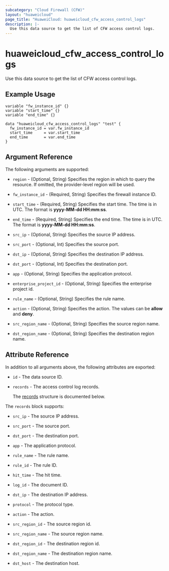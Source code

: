 ```yaml
---
subcategory: "Cloud Firewall (CFW)"
layout: "huaweicloud"
page_title: "HuaweiCloud: huaweicloud_cfw_access_control_logs"
description: |-
  Use this data source to get the list of CFW access control logs.
---
```


# huaweicloud_cfw_access_control_logs

Use this data source to get the list of CFW access control logs.

## Example Usage

```hcl
variable "fw_instance_id" {}
variable "start_time" {}
variable "end_time" {}

data "huaweicloud_cfw_access_control_logs" "test" {
  fw_instance_id = var.fw_instance_id
  start_time     = var.start_time
  end_time       = var.end_time
}
```

## Argument Reference

The following arguments are supported:

* `region` - (Optional, String) Specifies the region in which to query the resource.
  If omitted, the provider-level region will be used.

* `fw_instance_id` - (Required, String) Specifies the firewall instance ID.

* `start_time` - (Required, String) Specifies the start time. The time is in UTC.
  The format is **yyyy-MM-dd HH:mm:ss**.

* `end_time` - (Required, String) Specifies the end time. The time is in UTC.
  The format is **yyyy-MM-dd HH:mm:ss**.

* `src_ip` - (Optional, String) Specifies the source IP address.

* `src_port` - (Optional, Int) Specifies the source port.

* `dst_ip` - (Optional, String) Specifies the destination IP address.

* `dst_port` - (Optional, Int) Specifies the destination port.

* `app` - (Optional, String) Specifies the application protocol.

* `enterprise_project_id` - (Optional, String) Specifies the enterprise project id.

* `rule_name` - (Optional, String) Specifies the rule name.

* `action` - (Optional, String) Specifies the action. The values can be **allow** and **deny**.

* `src_region_name` - (Optional, String) Specifies the source region name.

* `dst_region_name` - (Optional, String) Specifies the destination region name.

## Attribute Reference

In addition to all arguments above, the following attributes are exported:

* `id` - The data source ID.

* `records` - The access control log records.

  The [records](#data_records_struct) structure is documented below.

<a name="data_records_struct"></a>
The `records` block supports:

* `src_ip` - The source IP address.

* `src_port` - The source port.

* `dst_port` - The destination port.

* `app` - The application protocol.

* `rule_name` - The rule name.

* `rule_id` - The rule ID.

* `hit_time` - The hit time.

* `log_id` - The document ID.

* `dst_ip` - The destination IP address.

* `protocol` - The protocol type.

* `action` - The action.

* `src_region_id` - The source region id.

* `src_region_name` - The source region name.

* `dst_region_id` - The destination region id.

* `dst_region_name` - The destination region name.

* `dst_host` - The destination host.
